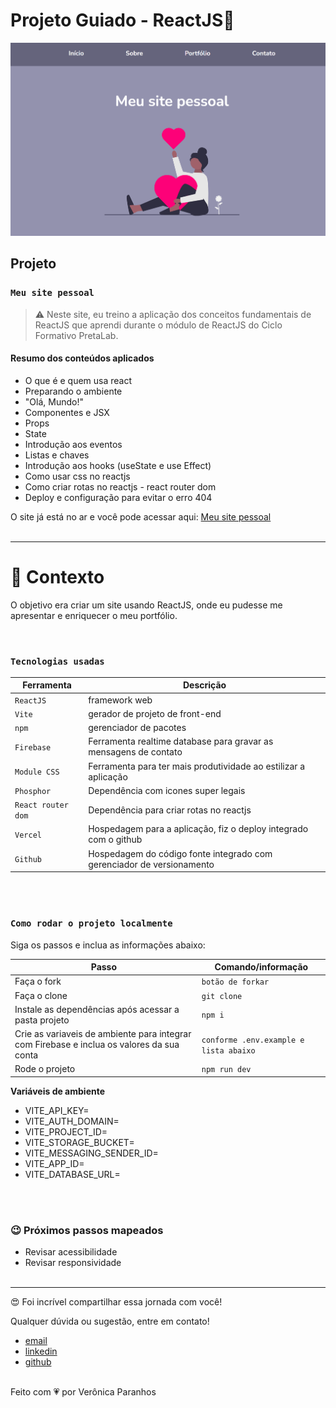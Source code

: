 # Projeto Guiado - ReactJS🚀

![image](./src/assets/sitereact.png)

## Projeto

### `Meu site pessoal`

> ⚠️ Neste site, eu treino a aplicação dos conceitos fundamentais de ReactJS que aprendi durante o módulo de ReactJS do Ciclo Formativo PretaLab.

#### Resumo dos conteúdos aplicados

- O que é e quem usa react
- Preparando o ambiente
- "Olá, Mundo!"
- Componentes e JSX
- Props
- State
- Introdução aos eventos
- Listas e chaves
- Introdução aos hooks (useState e use Effect)
- Como usar css no reactjs
- Como criar rotas no reactjs - react router dom
- Deploy e configuração para evitar o erro 404

O site já está no ar e você pode acessar aqui: [Meu site pessoal](https://projeto-final-react-pretalab-veronicaparanhos.vercel.app)
<br />
<br />

---

# 🧠 Contexto

O objetivo era criar um site usando ReactJS, onde eu pudesse me apresentar e enriquecer o meu portfólio.

<br />

### `Tecnologias usadas`

| Ferramenta         | Descrição                                                             |
| ------------------ | --------------------------------------------------------------------- |
| `ReactJS`          | framework web                                                         |
| `Vite`             | gerador de projeto de front-end                                       |
| `npm`              | gerenciador de pacotes                                                |
| `Firebase`         | Ferramenta realtime database para gravar as mensagens de contato      |
| `Module CSS`       | Ferramenta para ter mais produtividade ao estilizar a aplicação       |
| `Phosphor`         | Dependência com icones super legais                                   |
| `React router dom` | Dependência para criar rotas no reactjs                               |
| `Vercel`           | Hospedagem para a aplicação, fiz o deploy integrado com o github      |
| `Github`           | Hospedagem do código fonte integrado com gerenciador de versionamento |

<br />
<br />

### `Como rodar o projeto localmente`

Siga os passos e inclua as informações abaixo:

| Passo                                                                                     | Comando/informação                     |
| ----------------------------------------------------------------------------------------- | -------------------------------------- |
| Faça o fork                                                                               | `botão de forkar`                      |
| Faça o clone                                                                              | `git clone`                            |
| Instale as dependências após acessar a pasta projeto                                      | `npm i`                                |
| Crie as variaveis de ambiente para integrar com Firebase e inclua os valores da sua conta | `conforme .env.example e lista abaixo` |
| Rode o projeto                                                                            | `npm run dev`                          |

**Variáveis de ambiente**

- VITE_API_KEY=
- VITE_AUTH_DOMAIN=
- VITE_PROJECT_ID=
- VITE_STORAGE_BUCKET=
- VITE_MESSAGING_SENDER_ID=
- VITE_APP_ID=
- VITE_DATABASE_URL=

<br />
<br />

### 😉 Próximos passos mapeados

- Revisar acessibilidade
- Revisar responsividade
  <br />
  <br />

---

😍 Foi incrível compartilhar essa jornada com você!<br />

Qualquer dúvida ou sugestão, entre em contato!

- [email](mailto:veronicahp@gmail.com)
- [linkedin](https://www.linkedin.com/in/veronicahp/)
- [github](https://github.com/veronicaparanhos)

<br>
Feito com 💗 por Verônica Paranhos
